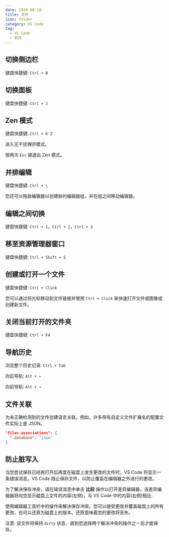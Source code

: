 ```yaml
---
date: 2020-08-18
title: 文件
icon: folder
category: VS Code
tag:
  - VS Code
  - 软件
---
```


## 切换侧边栏

键盘快捷键: `Ctrl + B`

## 切换面板

键盘快捷键: `Ctrl + J`

## Zen 模式

键盘快捷键: `Ctrl + K Z`

进入无干扰禅宗模式。

按两次 `Esc` 键退出 Zen 模式。

## 并排编辑

键盘快捷键: `Ctrl + \`

您还可以拖放编辑器以创建新的编辑器组，并在组之间移动编辑器。

## 编辑之间切换

键盘快捷键: `Ctrl + 1`，`Ctrl + 2`，`Ctrl + 3`

## 移至资源管理器窗口

键盘快捷键: `Ctrl + Shift + E`

## 创建或打开一个文件

键盘快捷键: `Ctrl + Click`

您可以通过将光标移动到文件链接并使用 `Ctrl + Click` 来快速打开文件或图像或创建新文件。

## 关闭当前打开的文件夹

键盘快捷键: `Ctrl + F4`

## 导航历史

浏览整个历史记录: `Ctrl + Tab`

向后导航: `Alt + ←`

向前导航: `Alt + →`

## 文件关联

为未正确检测到的文件创建语言关联。例如，许多带有自定义文件扩展名的配置文件实际上是 JSON。

```json
"files.associations": {
  ".database": "json"
}
```

## 防止脏写入

当您尝试保存已经再打开后再度在磁盘上发生更改的文件时，VS Code 将显示一条错误消息。VS Code 阻止保存文件，以防止覆盖在编辑器之外进行的更改。

为了解决保存冲突，请在错误消息中单击 **比较** 操作以打开差异编辑器，该差异编辑器将向您显示磁盘上文件的内容(左侧)，与 VS Code 中的内容(右侧)相比:

使用编辑器工具栏中的操作来解决保存冲突。您可以接受更改并覆盖磁盘上的所有更改，也可以还原为磁盘上的版本。还原意味着您的更改将丢失。

注意: 该文件将保持 `dirty` 状态，直到您选择两个解决冲突的操作之一后才能保存。
